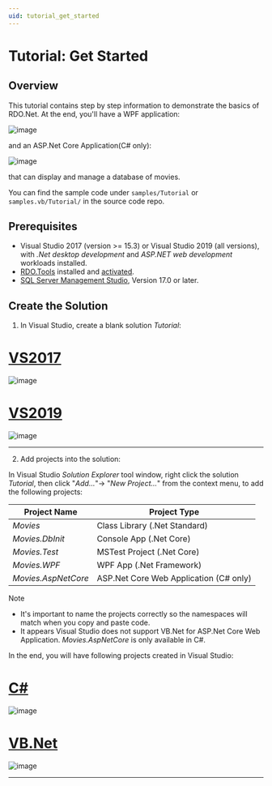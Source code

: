 ```yaml
---
uid: tutorial_get_started
---
```


# Tutorial: Get Started

## Overview

This tutorial contains step by step information to demonstrate the basics of RDO.Net. At the end, you'll have a WPF application:

![image](/images/tutorial_movies_wpf_run.jpg)

and an ASP.Net Core Application(C# only):

![image](/images/tutorial_movies_aspnetcore_run.jpg)

that can display and manage a database of movies.

You can find the sample code under `samples/Tutorial` or `samples.vb/Tutorial/` in the source code repo.

## Prerequisites

* Visual Studio 2017 (version >= 15.3) or Visual Studio 2019 (all versions), with *.Net desktop development* and *ASP.NET web development* workloads installed.
* [RDO.Tools](https://marketplace.visualstudio.com/items?itemName=DevZest.Data.Tools) installed and [activated](xref:get_started#rdotools-activation).
* [SQL Server Management Studio](https://docs.microsoft.com/en-us/sql/ssms/download-sql-server-management-studio-ssms), Version 17.0 or later.

## Create the Solution

1. In Visual Studio, create a blank solution *Tutorial*:

# [VS2017](#tab/vs2017)

![image](/images/tutorial_create_solution_vs2017.jpg)

# [VS2019](#tab/vs2019)

![image](/images/tutorial_create_solution_vs2019.jpg)

***
 
2. Add projects into the solution:

In Visual Studio *Solution Explorer* tool window, right click the solution *Tutorial*, then click "*Add...*"-> "*New Project...*" from the context menu, to add the following projects:

| Project Name        | Project Type                           |
|---------------------|----------------------------------------|
| *Movies*            | Class Library (.Net Standard)          |
| *Movies.DbInit*     | Console App (.Net Core)                |
| *Movies.Test*       | MSTest Project (.Net Core)             |
| *Movies.WPF*        | WPF App (.Net Framework)               |
| *Movies.AspNetCore* | ASP.Net Core Web Application (C# only) |

>[!NOTE]
>* It's important to name the projects correctly so the namespaces will match when you copy and paste code.
>* It appears Visual Studio does not support VB.Net for ASP.Net Core Web Application. *Movies.AspNetCore* is only available in C#.

In the end, you will have following projects created in Visual Studio:

# [C#](#tab/cs)

![image](/images/tutorial_projects_cs.jpg)

# [VB.Net](#tab/vb)

![image](/images/tutorial_projects_vb.jpg)

***
